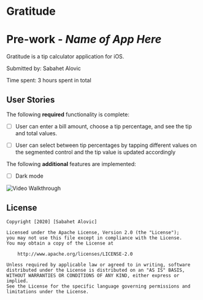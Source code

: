 # Gratitude
# Pre-work - *Name of App Here*

Gratitude is a tip calculator application for iOS.

Submitted by: Sabahet Alovic

Time spent: 3 hours spent in total

## User Stories

The following **required** functionality is complete:

* [ ] User can enter a bill amount, choose a tip percentage, and see the tip and total values.
* [ ] User can select between tip percentages by tapping different values on the segmented control and the tip value is updated accordingly



The following **additional** features are implemented:

- [ ] Dark mode

<img src='http://g.recordit.co/2elbnnRTPe.gif' title='Video Walkthrough' width='' alt='Video Walkthrough' />



## License

    Copyright [2020] [Sabahet Alovic]

    Licensed under the Apache License, Version 2.0 (the "License");
    you may not use this file except in compliance with the License.
    You may obtain a copy of the License at

        http://www.apache.org/licenses/LICENSE-2.0

    Unless required by applicable law or agreed to in writing, software
    distributed under the License is distributed on an "AS IS" BASIS,
    WITHOUT WARRANTIES OR CONDITIONS OF ANY KIND, either express or implied.
    See the License for the specific language governing permissions and
    limitations under the License.
